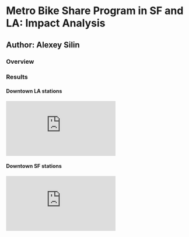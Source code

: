 # Metro Bike Share Program in SF and LA: Impact Analysis

## Author: Alexey Silin

### Overview

### Results 

#### Downtown LA stations
![alt text](https://github.com/asilin17/Metro-Bike-Share/blob/master/Mapped%20Stations/DTLA_Stations.pdf)

#### Downtown SF stations

![alt text](https://github.com/asilin17/Metro-Bike-Share/blob/master/Mapped%20Stations/SF_Stations.pdf)
